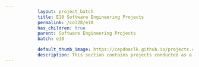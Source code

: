 ```yaml
---
            layout: project_batch
            title: E10 Software Engineering Projects
            permalink: /co328/e10
            has_children: true
            parent: Software Engineering Projects
            batch: e10

            default_thumb_image: https://cepdnaclk.github.io/projects.ce.pdn.ac.lk/data/categories/co328/thumbnail.jpg
            description: This section contains projects conducted as a partial requirement to complete the course CO328 - Software Engineering. Usually, these projects are conducted by groups of 3 students. The course focus on using software architectures and software project management experience.
---
```

